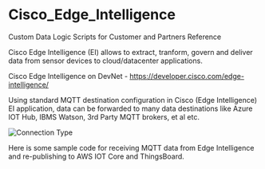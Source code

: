 # Cisco_Edge_Intelligence
Custom  Data Logic  Scripts for Customer and Partners Reference 


Cisco Edge Intelligence (EI) allows to extract, tranform, govern and deliver data from sensor devices to cloud/datacenter applications.

Cisco Edge Intelligence on DevNet - https://developer.cisco.com/edge-intelligence/

Using standard MQTT destination configuration in Cisco (Edge Intelligence) EI application, data can be forwarded to many data destinations like Azure IOT Hub, IBMS Watson, 3rd Party MQTT brokers, et al  etc.



![Connection Type](https://user-images.githubusercontent.com/21118209/182678873-23201e6f-9cb9-418b-b8bd-64be04ae10c6.jpeg)


Here is some sample code for receiving MQTT data from Edge Intelligence and re-publishing to AWS IOT Core and ThingsBoard.
